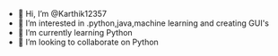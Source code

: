 - 👋 Hi, I’m @Karthik12357
- 👀 I’m interested in .python,java,machine learning and creating GUI's
- 🌱 I’m currently learning Python
- 💞️ I’m looking to collaborate on Python

<!---
Karthik12357/Karthik12357 is a ✨ special ✨ repository because its `README.md` (this file) appears on your GitHub profile.
You can click the Preview link to take a look at your changes.
--->
